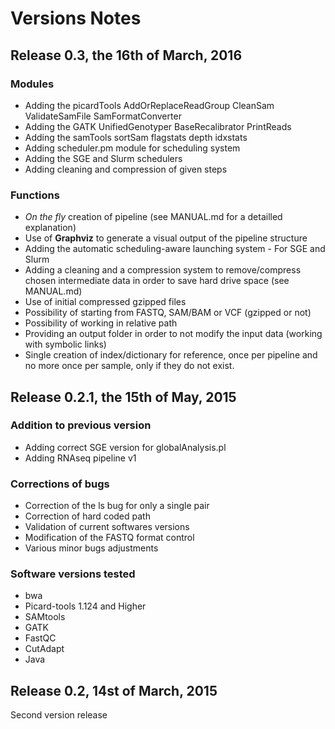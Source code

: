 
# Versions Notes

## Release 0.3, the 16th of March, 2016

### Modules

- Adding the picardTools AddOrReplaceReadGroup CleanSam ValidateSamFile SamFormatConverter
- Adding the GATK UnifiedGenotyper BaseRecalibrator PrintReads
- Adding the samTools sortSam flagstats depth idxstats
- Adding scheduler.pm module for scheduling system
- Adding the SGE and Slurm schedulers
- Adding cleaning and compression of given steps


### Functions

- *On the fly* creation of pipeline (see MANUAL.md for a detailled explanation)
- Use of **Graphviz** to generate a visual output of the pipeline structure
- Adding the automatic scheduling-aware launching system - For SGE and Slurm
- Adding a cleaning and a compression system to remove/compress chosen intermediate data in order to save hard drive space (see MANUAL.md)
- Use of initial compressed gzipped files
- Possibility of starting from FASTQ, SAM/BAM or VCF (gzipped or not)
- Possibility of working in relative path
- Providing an output folder in order to not modify the input data (working with symbolic links)
- Single creation of index/dictionary for reference, once per pipeline and no more once per sample, only if they do not exist.

## Release 0.2.1, the 15th of May, 2015

### Addition to previous version
* Adding correct SGE version for globalAnalysis.pl
* Adding RNAseq pipeline v1

### Corrections of bugs
* Correction of the ls bug for only a single pair
* Correction of hard coded path
* Validation of current softwares versions
* Modification of the FASTQ format control
* Various minor bugs adjustments

### Software versions tested
* bwa
* Picard-tools 1.124 and Higher
* SAMtools
* GATK
* FastQC
* CutAdapt
* Java


## Release 0.2, 14st of March, 2015

Second version release
